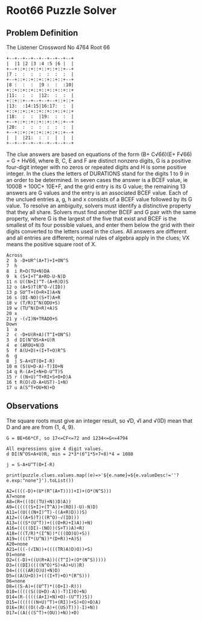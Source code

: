 # Root66 Puzzle Solver

## Problem Definition

The Listener Crossword No 4764 Root 66 

```
+--+--+--+--+--+--+--+--+
|  |1 |2 |3 :4 :5 |6 |  |
+--+::+::+::+::+::+::+--+
|7 :  :  :  :  :  :  :  |
+--+::+::+::+::+::+::+--+
|8 :  :  :  |9 :  :  :10|
+::+::+::+::+::+::+::+::+
|11:  :  :  |12:  :  :  |
+::+::+--+--+--+--+::+::+
|13:  :14:15|16:17:  :  |
+::+::+::+::+::+::+::+::+
|18:  :  :  |19:  :  :  |
+--+::+::+::+::+::+::+--+
|20:  :  :  :  :  :  :  |
+--+::+::+::+::+::+::+--+
|  |  |21:  :  :  |  |  |
+--+--+--+--+--+--+--+--+
```

The clue answers are based on equations of the form (B+ C√66)(E+ F√66) = G + H√66, where B, C, E and F are distinct nonzero digits, G is a positive four-digit integer with no zeros or repeated digits and H is some positive integer. In the clues the letters of DURATIONS stand for the digits 1 to 9 in an order to be determined. In seven cases the answer is a BCEF value, ie 1000B + 100C+ 10E+F, and the grid entry is its G value; the remaining 13 answers are G values and the entry is an associated BCEF value. Each of the unclued entries a, g, h and x consists of a BCEF value followed by its G value. To resolve an ambiguity, solvers must identify a distinctive property that they all share. Solvers must find another BCEF and G pair with the same property, where G is the largest of the five that exist and BCEF is the smallest of its four possible values, and enter them below the grid with their digits converted to the letters used in the clues. All answers are different and all entries are different; normal rules of algebra apply in the clues; VX means the positive square root of X.

```
Across
2  b -D+UR^(A+T)+I+ON^S
7  h 
8  i R+O(TU+N)DA
9  k (S+I+T^A+RO-U-N)D 
11 n U((N+I)^T-(A+R)D)S
12 o (A+S)T(R^O-√(ID)) 
13 p SU^T+(O+R+I)A+N
16 s (DI-NO)(S+T)A+R
18 v (T/R)I^N(ODU+S)
19 w (TU^N(D+R)+A)S 
20 x 
21 y -(√I)N+TRADO+S
Down
1  a 
2  c -D+U(R+A)(T^I+ON^S) 
3  d DI(N^OS+A+U)R
4  e (AROU+N)D
5  f A(U+D)+(I+T+O)R^S
6  g 
8  j S-A+UT(O+I-R)
10 m (S(U+D-A)-T)IO+N
14 q R-(A+I+N+O-U^T)S
15 r ((N+U)^T+RI+S+O+D)A
16 t R(O(√D-A+UST)-1+N) 
17 u A(S^T+OU+N)+D
```

## Observations

The square roots must give an integer result, so √D, √I and √(ID) mean that D and are are from {1, 4, 9}.
```
G = BE+66*CF, so 17<=CF<=72 and 1234<=G<=4794

All expressions give 4 digit values. 
d DI(N^OS+A+U)R, min = 2*3*(6^1*5+7+8)*4 = 1080

j = S-A+U^T(O+I-R)

print(puzzle.clues.values.map((e)=>'${e.name}=${e.valueDesc!=''?e.exp:"none"}').toList())

A2=((((-D)+(U*(R^(A+T))))+I)+(O*(N^S)))
A7=none
A8=(R+(((O((TU)+N))D)A))
A9=((((((S+I)+(T^A))+(RO))-U)-N)D)
A11=((U(((N+I)^T)-((A+R)D)))S)
A12=(((A+S)T)((R^O)-√(ID)))
A13=(((S*(U^T))+(((O+R)+I)A))+N)
A16=(((((DI)-(NO))(S+T))A)+R)
A18=(((T/R)*(I^N))*(((OD)U)+S))
A19=((((T*(U^N))*(D+R))+A)S)
A20=none
A21=(((-(√IN))+((((TR)A)D)O))+S)
D1=none
D2=((-D)+((U(R+A))((T^I)+(O*(N^S)))))
D3=(((DI)((((N^O)*S)+A)+U))R)
D4=(((((AR)O)U)+N)D)
D5=((A(U+D))+(((I+T)+O)*(R^S)))
D6=none
D8=((S-A)+((U^T)*((O+I)-R)))
D10=(((((S((U+D)-A))-T)I)O)+N)
D14=(R-(((((A+I)+N)+O)-(U^T))S))
D15=(((((((N+U)^T)+(RI))+S)+O)+D)A)
D16=(R(((O((√D-A)+((US)T)))-I)+N))
D17=((A(((S^T)+(OU))+N))+D)
```

